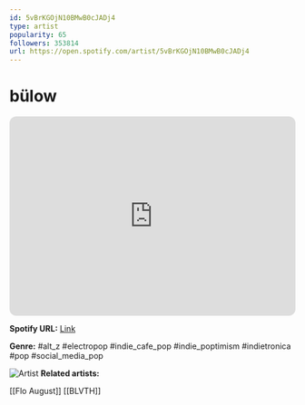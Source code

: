 ```yaml
---
id: 5vBrKGOjN10BMwB0cJADj4
type: artist
popularity: 65
followers: 353814
url: https://open.spotify.com/artist/5vBrKGOjN10BMwB0cJADj4
---
```

# bülow

<iframe style="border-radius:12px" src="https://open.spotify.com/embed/artist/5vBrKGOjN10BMwB0cJADj4" width="100%" height="352" frameBorder="0" allowfullscreen="" allow="autoplay; clipboard-write; encrypted-media; fullscreen; picture-in-picture" loading="lazy"></iframe>

**Spotify URL:** [Link](https://open.spotify.com/artist/5vBrKGOjN10BMwB0cJADj4)

**Genre:**  #alt_z #electropop #indie_cafe_pop #indie_poptimism #indietronica #pop #social_media_pop

![Artist](https://i.scdn.co/image/ab6761610000e5eb3a3d9526271bfce0bfa9e4d9)
**Related artists:**

[[Flo August]]
[[BLVTH]]
